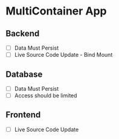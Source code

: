 # MultiContainer App

## Backend

- [ ] Data Must Persist
- [ ] Live Source Code Update - Bind Mount

## Database

- [ ] Data Must Persist
- [ ] Access should be limited

## Frontend

- [ ] Live Source Code Update
